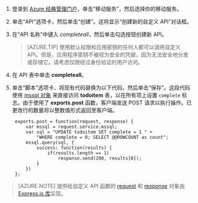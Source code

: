 

1. 登录到 [Azure 经典管理门户](https://manage.windowsazure.cn/)，单击“移动服务”，然后选择你的移动服务。

2. 单击“API”选项卡，然后单击“创建”。这将显示“创建新的自定义 API”对话框。

3. 在“API 名称”中键入 _completeall_，然后单击勾选按钮创建新 API。

	> [AZURE.TIP] 使用默认权限和应用密钥的任何人都可以调用自定义 API。但是，应用程序密钥不被视为安全的凭据，因为无法安全地分发或存储它。请考虑仅限经过身份验证的用户访问。

4. 在 API 表中单击 **completeall**。

5. 单击“脚本”选项卡、将现有代码替换为以下代码，然后单击“保存”。这段代码使用 [mssql 对象] 来直接访问 **todoitem** 表，以在所有项上设置 `complete` 标志。由于使用了 **exports.post** 函数，客户端发送 POST 请求以执行操作。已更改行的数量将以整数值形式返回至客户端。


		exports.post = function(request, response) {
			var mssql = request.service.mssql;
			var sql = "UPDATE todoitem SET complete = 1 " + 
                "WHERE complete = 0; SELECT @@ROWCOUNT as count";
			mssql.query(sql, {
				success: function(results) {			
					if(results.length == 1)							
						response.send(200, results[0]);			
				}
			})
		};


> [AZURE.NOTE] 提供给自定义 API 函数的 [request](http://msdn.microsoft.com/zh-cn/library/windowsazure/jj554218.aspx) 和 [response](http://msdn.microsoft.com/zh-cn/library/windowsazure/dn303373.aspx) 对象由 [Express.js 库](http://go.microsoft.com/fwlink/p/?LinkId=309046)实现。

<!-- Anchors. -->

<!-- Images. -->

<!-- URLs. -->

[mssql 对象]: http://msdn.microsoft.com/zh-cn/library/windowsazure/jj554212.aspx

<!---HONumber=Mooncake_0118_2016-->